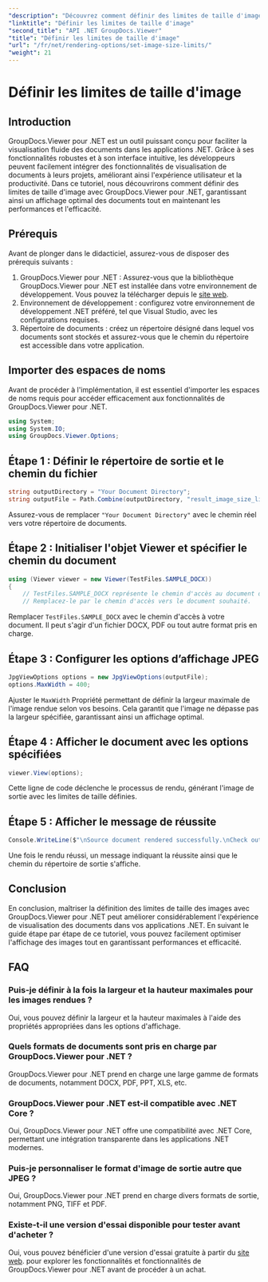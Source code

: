```yaml
---
"description": "Découvrez comment définir des limites de taille d'image dans les applications .NET sans effort à l'aide de GroupDocs.Viewer pour .NET, améliorant ainsi les expériences de visualisation des documents."
"linktitle": "Définir les limites de taille d'image"
"second_title": "API .NET GroupDocs.Viewer"
"title": "Définir les limites de taille d'image"
"url": "/fr/net/rendering-options/set-image-size-limits/"
"weight": 21
---
```


# Définir les limites de taille d'image

## Introduction
GroupDocs.Viewer pour .NET est un outil puissant conçu pour faciliter la visualisation fluide des documents dans les applications .NET. Grâce à ses fonctionnalités robustes et à son interface intuitive, les développeurs peuvent facilement intégrer des fonctionnalités de visualisation de documents à leurs projets, améliorant ainsi l'expérience utilisateur et la productivité. Dans ce tutoriel, nous découvrirons comment définir des limites de taille d'image avec GroupDocs.Viewer pour .NET, garantissant ainsi un affichage optimal des documents tout en maintenant les performances et l'efficacité.
## Prérequis
Avant de plonger dans le didacticiel, assurez-vous de disposer des prérequis suivants :
1. GroupDocs.Viewer pour .NET : Assurez-vous que la bibliothèque GroupDocs.Viewer pour .NET est installée dans votre environnement de développement. Vous pouvez la télécharger depuis le [site web](https://releases.groupdocs.com/viewer/net/).
2. Environnement de développement : configurez votre environnement de développement .NET préféré, tel que Visual Studio, avec les configurations requises.
3. Répertoire de documents : créez un répertoire désigné dans lequel vos documents sont stockés et assurez-vous que le chemin du répertoire est accessible dans votre application.

## Importer des espaces de noms
Avant de procéder à l'implémentation, il est essentiel d'importer les espaces de noms requis pour accéder efficacement aux fonctionnalités de GroupDocs.Viewer pour .NET.
```csharp
using System;
using System.IO;
using GroupDocs.Viewer.Options;
```
## Étape 1 : Définir le répertoire de sortie et le chemin du fichier
```csharp
string outputDirectory = "Your Document Directory";
string outputFile = Path.Combine(outputDirectory, "result_image_size_limit.jpg");
```
Assurez-vous de remplacer `"Your Document Directory"` avec le chemin réel vers votre répertoire de documents.
## Étape 2 : Initialiser l'objet Viewer et spécifier le chemin du document
```csharp
using (Viewer viewer = new Viewer(TestFiles.SAMPLE_DOCX))
{
    // TestFiles.SAMPLE_DOCX représente le chemin d'accès au document d'exemple.
    // Remplacez-le par le chemin d'accès vers le document souhaité.
```
Remplacer `TestFiles.SAMPLE_DOCX` avec le chemin d'accès à votre document. Il peut s'agir d'un fichier DOCX, PDF ou tout autre format pris en charge.
## Étape 3 : Configurer les options d’affichage JPEG
```csharp
JpgViewOptions options = new JpgViewOptions(outputFile);
options.MaxWidth = 400;
```
Ajuster le `MaxWidth` Propriété permettant de définir la largeur maximale de l'image rendue selon vos besoins. Cela garantit que l'image ne dépasse pas la largeur spécifiée, garantissant ainsi un affichage optimal.
## Étape 4 : Afficher le document avec les options spécifiées
```csharp
viewer.View(options);
```
Cette ligne de code déclenche le processus de rendu, générant l'image de sortie avec les limites de taille définies.
## Étape 5 : Afficher le message de réussite
```csharp
Console.WriteLine($"\nSource document rendered successfully.\nCheck output in {outputDirectory}.");
```
Une fois le rendu réussi, un message indiquant la réussite ainsi que le chemin du répertoire de sortie s'affiche.

## Conclusion
En conclusion, maîtriser la définition des limites de taille des images avec GroupDocs.Viewer pour .NET peut améliorer considérablement l'expérience de visualisation des documents dans vos applications .NET. En suivant le guide étape par étape de ce tutoriel, vous pouvez facilement optimiser l'affichage des images tout en garantissant performances et efficacité.
## FAQ
### Puis-je définir à la fois la largeur et la hauteur maximales pour les images rendues ?
Oui, vous pouvez définir la largeur et la hauteur maximales à l'aide des propriétés appropriées dans les options d'affichage.
### Quels formats de documents sont pris en charge par GroupDocs.Viewer pour .NET ?
GroupDocs.Viewer pour .NET prend en charge une large gamme de formats de documents, notamment DOCX, PDF, PPT, XLS, etc.
### GroupDocs.Viewer pour .NET est-il compatible avec .NET Core ?
Oui, GroupDocs.Viewer pour .NET offre une compatibilité avec .NET Core, permettant une intégration transparente dans les applications .NET modernes.
### Puis-je personnaliser le format d'image de sortie autre que JPEG ?
Oui, GroupDocs.Viewer pour .NET prend en charge divers formats de sortie, notamment PNG, TIFF et PDF.
### Existe-t-il une version d'essai disponible pour tester avant d'acheter ?
Oui, vous pouvez bénéficier d'une version d'essai gratuite à partir du [site web](https://releases.groupdocs.com/viewer/net/). pour explorer les fonctionnalités et fonctionnalités de GroupDocs.Viewer pour .NET avant de procéder à un achat.